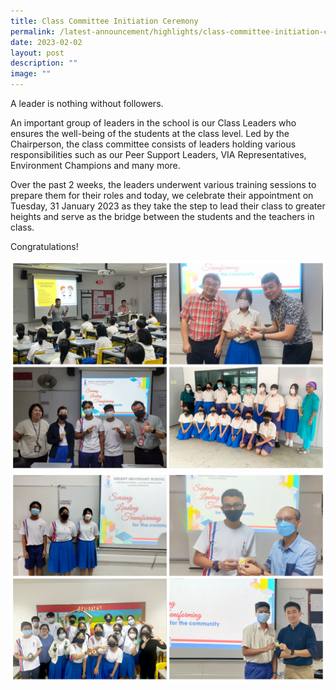 ```yaml
---
title: Class Committee Initiation Ceremony
permalink: /latest-announcement/highlights/class-committee-initiation-ceremony/
date: 2023-02-02
layout: post
description: ""
image: ""
---
```

A leader is nothing without followers.

An important group of leaders in the school is our Class Leaders who ensures the well-being of the students at the class level. Led by the Chairperson, the class committee consists of leaders holding various responsibilities such as our Peer Support Leaders, VIA Representatives, Environment Champions and many more.

Over the past 2 weeks, the leaders underwent various training sessions to prepare them for their roles and today, we celebrate their appointment on Tuesday, 31 January 2023 as they take the step to lead their class to greater heights and serve as the bridge between the students and the teachers in class.

Congratulations!

![](/images/Highlights%20Post/ClassCommInit2023-1.jpg)
![](/images/Highlights%20Post/ClassCommInit2023-2.jpg)